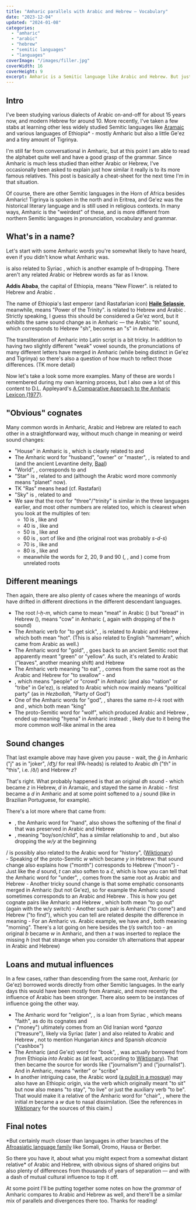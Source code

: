 ```yaml
---
title: "Amharic parallels with Arabic and Hebrew — Vocabulary"
date: "2023-12-04"
updated: "2024-01-08"
categories: 
  - "amharic"
  - "arabic"
  - "hebrew"
  - "semitic languages"
  - "languages"
coverImage: "/images/filler.jpg"
coverWidth: 16
coverHeight: 9
excerpt: Amharic is a Semitic language like Arabic and Hebrew. But just how similar is it to them?
---
```


<script>
	import Lemma from '$lib/components/Lemma.svelte';
</script>

## Intro

I've been studying various dialects of Arabic on-and-off for about 15 years now, and modern Hebrew for around 10. More recently, I've taken a few stabs at learning other less widely studied Semitic languages like <a href="https://medium.com/sunlanguagetheories/dabbling-diary-aramaic-the-first-world-language-f7477e014bdf" target="_blank">Aramaic</a> and various languages of Ethiopia* - mostly Amharic but also a little Ge'ez and a tiny amount of Tigrinya.

I'm still far from conversational in Amharic, but at this point I am able to read the alphabet quite well and have a good grasp of the grammar. Since Amharic is much less studied than either Arabic or Hebrew, I've occasionally been asked to explain just how similar it really is to its more famous relatives. This post is basically a cheat-sheet for the next time I'm in that situation.

<aside class="full">Of course, there are other Semitic languages in the Horn of Africa besides Amharic! Tigrinya is spoken in the north and in Eritrea, and Ge'ez was the historical literary language and is still used in religious contexts. In many ways, Amharic is the "weirdest" of these, and is more different from northern Semitic languages in pronunciation, vocabulary and grammar.</aside>

## What's in a name?

Let's start with some Amharic words you're somewhat likely to have heard, even if you didn't know what Amharic was.

<aside class="right"><Lemma language="amh" latin="ābabā" script="አበባ" /> is also related to Syriac <Lemma language="syc" latin="habbāḇā" script="ܗܒܒܐ" punct />, which is another example of h&#8209;dropping. There aren't any related Arabic or Hebrew words as far as I know.</aside>

**Addis Ababa**, the capital of Ethiopia, means "New Flower". <Lemma language="amh" latin="Addis" script="አዲስ"/> is related to Hebrew <Lemma language="heb" latin="ḥadaš" latin2="chadash" script="חדש" /> and Arabic <Lemma language="ara" latin="ḥadīṯ" script="حديث" punct />. 

The name of Ethiopia's last emperor (and Rastafarian icon) **<a href="https://en.wikipedia.org/wiki/Haile_Selassie" target="_blank">Haile Selassie</a>**, meanwhile, means "Power of the Trinity".  <Lemma language="amh" latin="Səllāsé" script="ሥላሴ"/> is related to Hebrew <Lemma language="heb" latin="šaloš" latin2="shalosh" script="שלוש" /> and Arabic <Lemma language="ara" latin="ṯalāṯa" script="ثلاثة" punct/>. Strictly speaking, I guess this should be considered a Ge'ez word, but it exhibits the same sound change as in Amharic — the Arabic "th" sound, which corresponds to Hebrew "sh", becomes an "s" in Amharic.

<aside class="full">The transliteration of Amharic into Latin script is a bit tricky. In addition to having two slightly different "weak" vowel sounds, the pronunciations of many different letters have merged in Amharic (while being distinct in Ge'ez and Tigrinya) so there's also a question of how much to reflect those differences. (TK more detail)</aside>

Now let's take a look some more examples. Many of these are words I remembered during my own learning process, but I also owe a lot of this content to D.L. Appleyard's <a href="https://archive.org/details/AppleyardAComparativeApproachToTheAmharicLexicon1977" target="_blank">A Comparative Approach to the Amharic Lexicon (1977)</a>.

## "Obvious" cognates

Many common words in Amharic, Arabic and Hebrew are related to each other in a straightforward way, without much change in meaning or weird sound changes:

- "House" in Amharic is <Lemma language="amh" latin="bet" script="ቤት" punct/>, which is clearly related to <Lemma language="ara" latin="bayt" script="بيت"/> and <Lemma language="heb" latin="bayit" script="בית"/>
- The Amharic word for "husband", "owner" or "master", <Lemma language="amh" latin="bal" script="ባል" punct/>, is related to <Lemma language="ara" latin="baʕl" script="بعل"/> and <Lemma language="heb" latin="ba'al" script="בעל"/> (and the ancient Levantine deity, <a href="https://en.wikipedia.org/wiki/Baal" target="_blank">Baal</a>)
- "World", <Lemma language="amh" latin="ālam" script="ዓለም" punct />, corresponds to <Lemma language="ara" latin="ʕālam" script="عالم"/> and <Lemma language="heb" latin="olam" script="עולם"/> 
- "Star" is <Lemma language="amh" latin="kokab" script="ኮከብ" punct />, related to <Lemma language="ara" latin="kawkab" script="كوكب"/> and <Lemma language="heb" latin="kokhav" script="כוכב"/> (although the Arabic word more commonly means "planet" now).
- TK "Ras" means head (cf. Rastafari)
- "Sky" is <Lemma language="amh" latin="samāy" script="ሰማይ" punct />, related to <Lemma language="ara" latin="samāʔ" script="سماء"/> and <Lemma language="heb" latin="shamayim" script="שמים"/>
- We saw that the root for "three"/"trinity" is similar in the three languages earlier, and most other numbers are related too, which is clearest when you look at the multiples of ten: 
  - 10 is <Lemma language="amh" latin="assər" script="ዐሥር" punct />, like <Lemma language="ara" latin="ʕašara" script="عشرة"/> and <Lemma language="heb" latin="esre" script="עשרה"/>
  - 40 is <Lemma language="amh" latin="arbā" script="አርባ" punct />, like <Lemma language="ara" latin="ʔarbaʕa" script="أربعة"/> and <Lemma language="heb" latin="arba'a" script="ארבעה"/>
  - 50 is <Lemma language="amh" latin="amsā" script="አምሳ" punct />, like <Lemma language="ara" latin="ḵamsa" script="خمسة"/> and <Lemma language="heb" latin="khamisha" script="חמישה"/>
  - 60 is <Lemma language="amh" latin="səlsā" script="ሥልሳ" punct />, sort of like <Lemma language="ara" latin="sitta" script="ستة"/> and <Lemma language="heb" latin="shisha" script="שישה"/> (the original root was probably <em>s-d-s</em>)
  - 70 is <Lemma language="amh" latin="sabā" script="ሰባ" punct />, like <Lemma language="ara" latin="sabʕa" script="سبعة"/> and <Lemma language="heb" latin="shiv'a" script="שבעה"/>
  - 80 is <Lemma language="amh" latin="samānyā" script="ሰማንያ" punct />, like <Lemma language="ara" latin="ṯamāniya" script="ثمانية"/> and <Lemma language="heb" latin="shmona" script="שמונה"/>
  - meanwhile the words for 2, 20, 9 and 90 (<Lemma language="amh" latin="hulatt" script="ሁለት" punct />, <Lemma language="amh" latin="haya" script="ሀያ" punct />, <Lemma language="amh" latin="zaṭaññ" script="ዘጠኝ" /> and <Lemma language="amh" latin="zaṭanā" script="ዘጠና" />) come from unrelated roots

## Different meanings

Then again, there are also plenty of cases where the meanings of words have drifted in different directions in the different descendant languages.

- The root *l-ḥ-m*, which came to mean "meat" in Arabic (<Lemma language="ara" latin="laḥm" script="لحم" punct />) but "bread" in Hebrew (<Lemma language="heb" latin="lékhem" script="לחם" punct />), means "cow" in Amharic (<Lemma language="amh" latin="lām" script="ላም" punct />, again with dropping of the *h* sound)
-  The Amharic verb for "to get sick", <Lemma language="amh" latin="ammama" script="አመመ" punct />, is related to Arabic <Lemma language="ara" latin="ḥamm" script="حم" /> and Hebrew <Lemma language="heb" latin="kham" script="חם" punct />, which both mean "hot". (This is also related to English "hammam", which came from Arabic as well.)
- The Amharic word for "gold", <Lemma language="amh" latin="warq" script="ወርቅ" punct />, goes back to an ancient Semitic root that apparently meant "green" or "yellow". As such, it's related to Arabic <Lemma language="ara" latin="waraq" script="ورق" />  ("leaves", another meaning shift) and Hebrew <Lemma language="heb" latin="yarok" script="ירוק" />
- The Amharic verb meaning "to eat", <Lemma language="amh" latin="balā" script="በላ" punct />, comes from the same root as the Arabic and Hebrew for "to swallow" - <Lemma language="ara" latin="balaʕa" script="بلع" /> and <Lemma language="heb" latin="bala'" script="בלע" />
- <Lemma language="amh" latin="həzb" script="ሕዝብ" punct />, which means "people" or "crowd" in Amharic (and also "nation" or "tribe" in Ge'ez), is related to Arabic <Lemma language="ara" latin="ḥizb" script="حزب" /> which now mainly means "political party" (as in <em>Hezbollah</em>, "Party of God")
- One of the Amharic words for "god", <Lemma language="amh" latin="amlāk" script="አምላክ" punct />, shares the same <em>m-l-k</em> root with <Lemma language="ara" latin="malik" script="ملک" /> and <Lemma language="heb" latin="mélekh" script="מלך" punct />, which both mean "king"
- The proto-Semitic word for "wolf", which produced Arabic <Lemma language="ara" latin="ḏiʔb" script="ذئب" /> and Hebrew <Lemma language="heb" latin="z'ev" script="זאב" punct />, ended up meaning "hyena" in Amharic instead: <Lemma language="amh" latin="ǧəb" script="ጅብ" punct />, likely due to it being the more common wolf-like animal in the area

## Sound changes

That last example above may have given you pause - wait, the *ǧ* in Amharic ("j" as in "joker", /d͡ʒ/ for real IPA-heads) is related to Arabic *dh* ("th" in "this", i.e. /ð/) and Hebrew *z*? 

That's right. What probably happened is that an original *dh* sound - which became *z* in Hebrew, *d* in Aramaic, and stayed the same in Arabic - first became a *d* in Amharic and at some point softened to a *j* sound (like in Brazilian Portuguese, for example).

There's a lot more where that came from:

- <Lemma language="amh" latin="əǧǧ" script="እጅ" punct />, the Amharic word for "hand", also shows the softening of the final <em>d</em> that was preserved in Arabic <Lemma language="ara" latin="yad" script="يد" /> and Hebrew <Lemma language="heb" latin="yad" script="יד" />
- <Lemma language="amh" latin="ləǧǧ" script="ልጅ" punct />, meaning "boy/son/child", has a similar relationship to <Lemma language="ara" latin="walad" script="ولد" /> and <Lemma language="heb" latin="yeled" script="ילד" punct />, but also dropping the <em>w/y</em> at the beginning
<aside class="right"><Lemma language="amh" latin="war" script="ወር" punct />/<Lemma language="heb" latin="yaréakh" script="ירח" /> is possibly also related to the Arabic word for "history", <Lemma language="ara" latin="tārīḵ" script="تاريخ" /> (<a href="https://en.wiktionary.org/wiki/تاريخ#Etymology" target="_blank">Wiktionary</a>)</aside>
- Speaking of the proto-Semitic <em>w</em> which became <em>y</em> in Hebrew: that sound change also explains how <Lemma language="amh" latin="war" script="ወር" /> ("month") corresponds to Hebrew <Lemma language="heb" latin="yaréakh" script="ירח" /> ("moon")
- Just like the <em>d</em> sound, <em>t</em> can also soften to a <em>č</em>, which is how you can tell that the Amharic word for "under", <Lemma language="amh" latin="tāč" script="ታች" punct />, comes from the same root as Arabic <Lemma language="ara" latin="taḥt" script="تحت" /> and Hebrew <Lemma language="heb" latin="tákhat" script="תחת" />
- Another tricky sound change is that some emphatic consonants merged in Amharic (but not Ge'ez), so for example the Amharic <Lemma language="amh" latin="ṭ" script="ጥ" /> sound sometimes corresponds to an Arabic <Lemma language="ara" latin="ṣ" script="ص" /> and Hebrew <Lemma language="heb" latin="ts" script="צ" punct />. This is how you get cognate pairs like Amharic <Lemma language="amh" latin="waṭā" script="ወጣ" /> and Hebrew <Lemma language="heb" latin="yatsa" script="יצא" punct />, which both mean "to go out" (again with the w/y switch)
- Another such pair is Amharic <Lemma language="amh" latin="maṭā" script="መጣ" /> ("to come") and Hebrew <Lemma language="heb" latin="matsa" script="מצא" /> ("to find"), which you can tell are related despite the difference in meaning
- For an Amharic vs. Arabic example, we have <Lemma language="amh" latin="ṭwāt" script="ጡዋት" punct /> and <Lemma language="ara" latin="ṣabāḥ" script="صباح" punct />, both meaning "morning". There's a lot going on here besides the <em>ṭ/ṣ</em> switch too - an original <em>b</em> became <em>w</em> in Amharic, and then a <em>t</em> was inserted to replace the missing <em>h</em> (not that strange when you consider t/h alternations that appear in Arabic and Hebrew)

## Loans and mutual influences

In a few cases, rather than descending from the same root, Amharic (or Ge'ez) borrowed words directly from other Semitic languages. In the early days this would have been mostly from Aramaic, and more recently the influence of Arabic has been stronger. There also seem to be instances of influence going the other way.

- The Amharic word for "religion", <Lemma language="amh" latin="hāymānot" script="ሃይማኖት" punct />, is a loan from Syriac <Lemma language="syc" latin="haymānūṯā" script="ܗܝܡܢܘܬܐ" punct />, which means "faith", as do its cognates <Lemma language="ara" latin="īmān" script="إيمان" /> and <Lemma language="heb" latin="emuna" script="אמונה" />
- <Lemma language="amh" latin="ganzab" script="ገንዘብ" /> ("money") ultimately comes from an Old Iranian word <em>*ganza</em> ("treasure"), likely via Syriac <Lemma language="syc" latin="ganzā" script="ܓܢܙܐ" /> (later <Lemma language="syc" latin="gazzā" script="ܓܙܐ" punct/>) and also related to Arabic <Lemma language="ara" latin="kanz" script="كنز" /> and Hebrew <Lemma language="heb" latin="g'nazim" script="גנזים" punct />, not to mention Hungarian <em>kincs</em> and Spanish <em>alcancía</em> ("cashbox")
- The Amharic (and Ge'ez) word for "book", <Lemma language="amh" latin="maṣḥaf" script="መጽሐፍ" punct />, was actually borrowed from <em>from</em> Ethiopia <em>into</em> Arabic as <Lemma language="ara" latin="muṣḥaf" script="مصحف" /> (at least, according to <a href="https://en.wiktionary.org/wiki/مصحف#Arabic" target="_blank">Wiktionary</a>). That then became the source for words like <Lemma language="ara" latin="ṣaḥāfa" script="صحافة" /> ("journalism") and <Lemma language="ara" latin="ṣaḥāfī" script="صحافي" /> ("journalist"). And in Amharic, <Lemma language="amh" latin="ṣaḥāfi" script="ጸሓፊ" /> means "writer" or "scribe"
- In another intriguing case, the Arabic word <Lemma language="ara" latin="minbar" script="منبر" /> (<a href="https://en.wiktionary.org/wiki/minbar" target="_blank">a pulpit in a mosque</a>) may also have an Ethiopic origin, via the verb <Lemma language="amh" latin="näbbärä" script="ነበረ" /> which originally meant "to sit" but now also means "to stay", "to live" or just the auxiliary verb "to be". That would make it a relative of the Amharic word for "chair", <Lemma language="amh" latin="wämbär" script="ወምበር" punct />, where the initial <em>m</em> became a <em>w</em> due to nasal dissimilation. (See the references in <a href="https://en.wiktionary.org/wiki/منبر#Arabic" target="_blank">Wiktionary</a> for the sources of this claim.)

## Final notes 

<aside class="right">*But certainly much closer than languages in other branches of the <a href="https://en.wikipedia.org/wiki/Afroasiatic_languages" target="_blank">Afroasiatic language family</a> like Somali, Oromo, Hausa or Berber.</aside>

So there you have it, about what you might expect from a somewhat distant relative* of Arabic and Hebrew, with obvious signs of shared origins but also plenty of differences from thousands of years of separation — and with a dash of mutual cultural influence to top it off.

At some point I'll be putting together some notes on how the *grammar* of Amharic compares to Arabic and Hebrew as well, and there'll be a similar mix of parallels and divergences there too. Thanks for reading!